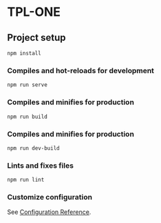 # TPL-ONE

## Project setup
```
npm install
```

### Compiles and hot-reloads for development
```
npm run serve
```

### Compiles and minifies for production
```
npm run build
```

### Compiles and minifies for production
```
npm run dev-build
```

### Lints and fixes files
```
npm run lint
```

### Customize configuration
See [Configuration Reference](https://cli.vuejs.org/config/).

